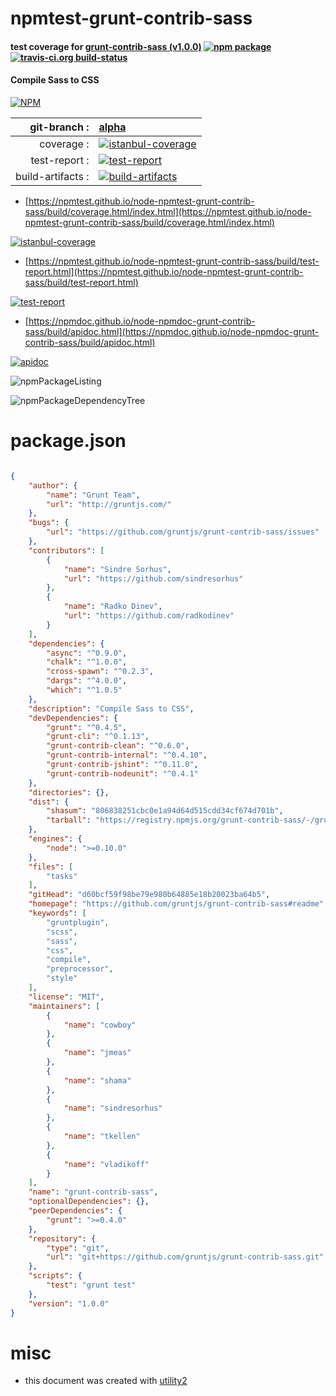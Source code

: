 # npmtest-grunt-contrib-sass

#### test coverage for  [grunt-contrib-sass (v1.0.0)](https://github.com/gruntjs/grunt-contrib-sass#readme)  [![npm package](https://img.shields.io/npm/v/npmtest-grunt-contrib-sass.svg?style=flat-square)](https://www.npmjs.org/package/npmtest-grunt-contrib-sass) [![travis-ci.org build-status](https://api.travis-ci.org/npmtest/node-npmtest-grunt-contrib-sass.svg)](https://travis-ci.org/npmtest/node-npmtest-grunt-contrib-sass)

#### Compile Sass to CSS

[![NPM](https://nodei.co/npm/grunt-contrib-sass.png?downloads=true&downloadRank=true&stars=true)](https://www.npmjs.com/package/grunt-contrib-sass)

| git-branch : | [alpha](https://github.com/npmtest/node-npmtest-grunt-contrib-sass/tree/alpha)|
|--:|:--|
| coverage : | [![istanbul-coverage](https://npmtest.github.io/node-npmtest-grunt-contrib-sass/build/coverage.badge.svg)](https://npmtest.github.io/node-npmtest-grunt-contrib-sass/build/coverage.html/index.html)|
| test-report : | [![test-report](https://npmtest.github.io/node-npmtest-grunt-contrib-sass/build/test-report.badge.svg)](https://npmtest.github.io/node-npmtest-grunt-contrib-sass/build/test-report.html)|
| build-artifacts : | [![build-artifacts](https://npmtest.github.io/node-npmtest-grunt-contrib-sass/glyphicons_144_folder_open.png)](https://github.com/npmtest/node-npmtest-grunt-contrib-sass/tree/gh-pages/build)|

- [https://npmtest.github.io/node-npmtest-grunt-contrib-sass/build/coverage.html/index.html](https://npmtest.github.io/node-npmtest-grunt-contrib-sass/build/coverage.html/index.html)

[![istanbul-coverage](https://npmtest.github.io/node-npmtest-grunt-contrib-sass/build/screenCapture.buildCi.browser.%252Ftmp%252Fbuild%252Fcoverage.lib.html.png)](https://npmtest.github.io/node-npmtest-grunt-contrib-sass/build/coverage.html/index.html)

- [https://npmtest.github.io/node-npmtest-grunt-contrib-sass/build/test-report.html](https://npmtest.github.io/node-npmtest-grunt-contrib-sass/build/test-report.html)

[![test-report](https://npmtest.github.io/node-npmtest-grunt-contrib-sass/build/screenCapture.buildCi.browser.%252Ftmp%252Fbuild%252Ftest-report.html.png)](https://npmtest.github.io/node-npmtest-grunt-contrib-sass/build/test-report.html)

- [https://npmdoc.github.io/node-npmdoc-grunt-contrib-sass/build/apidoc.html](https://npmdoc.github.io/node-npmdoc-grunt-contrib-sass/build/apidoc.html)

[![apidoc](https://npmdoc.github.io/node-npmdoc-grunt-contrib-sass/build/screenCapture.buildCi.browser.%252Ftmp%252Fbuild%252Fapidoc.html.png)](https://npmdoc.github.io/node-npmdoc-grunt-contrib-sass/build/apidoc.html)

![npmPackageListing](https://npmtest.github.io/node-npmtest-grunt-contrib-sass/build/screenCapture.npmPackageListing.svg)

![npmPackageDependencyTree](https://npmtest.github.io/node-npmtest-grunt-contrib-sass/build/screenCapture.npmPackageDependencyTree.svg)



# package.json

```json

{
    "author": {
        "name": "Grunt Team",
        "url": "http://gruntjs.com/"
    },
    "bugs": {
        "url": "https://github.com/gruntjs/grunt-contrib-sass/issues"
    },
    "contributors": [
        {
            "name": "Sindre Sorhus",
            "url": "https://github.com/sindresorhus"
        },
        {
            "name": "Radko Dinev",
            "url": "https://github.com/radkodinev"
        }
    ],
    "dependencies": {
        "async": "^0.9.0",
        "chalk": "^1.0.0",
        "cross-spawn": "^0.2.3",
        "dargs": "^4.0.0",
        "which": "^1.0.5"
    },
    "description": "Compile Sass to CSS",
    "devDependencies": {
        "grunt": "^0.4.5",
        "grunt-cli": "^0.1.13",
        "grunt-contrib-clean": "^0.6.0",
        "grunt-contrib-internal": "^0.4.10",
        "grunt-contrib-jshint": "^0.11.0",
        "grunt-contrib-nodeunit": "^0.4.1"
    },
    "directories": {},
    "dist": {
        "shasum": "806838251cbc0e1a94d64d515cdd34cf674d701b",
        "tarball": "https://registry.npmjs.org/grunt-contrib-sass/-/grunt-contrib-sass-1.0.0.tgz"
    },
    "engines": {
        "node": ">=0.10.0"
    },
    "files": [
        "tasks"
    ],
    "gitHead": "d60bcf59f98be79e980b64885e18b20023ba64b5",
    "homepage": "https://github.com/gruntjs/grunt-contrib-sass#readme",
    "keywords": [
        "gruntplugin",
        "scss",
        "sass",
        "css",
        "compile",
        "preprocessor",
        "style"
    ],
    "license": "MIT",
    "maintainers": [
        {
            "name": "cowboy"
        },
        {
            "name": "jmeas"
        },
        {
            "name": "shama"
        },
        {
            "name": "sindresorhus"
        },
        {
            "name": "tkellen"
        },
        {
            "name": "vladikoff"
        }
    ],
    "name": "grunt-contrib-sass",
    "optionalDependencies": {},
    "peerDependencies": {
        "grunt": ">=0.4.0"
    },
    "repository": {
        "type": "git",
        "url": "git+https://github.com/gruntjs/grunt-contrib-sass.git"
    },
    "scripts": {
        "test": "grunt test"
    },
    "version": "1.0.0"
}
```



# misc
- this document was created with [utility2](https://github.com/kaizhu256/node-utility2)

